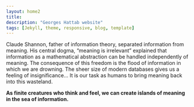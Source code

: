 ```yaml
---
layout: home2
title:
description: "Georges Hattab website"
tags: [Jekyll, theme, responsive, blog, template]
---
```



Claude Shannon, father of information theory, separated information from meaning. His central dogma, “meaning is irrelevant” explained that information as a mathematical abstraction can be handled independently of meaning. The consequence of this freedom is the flood of information in which we are drowning. The sheer size of modern databases gives us a feeling of insignificance… It is our task as humans to bring meaning back into this wasteland. <DIV class=contrast>**As finite creatures who think and feel, we can create islands of meaning in the sea of information.**
</div>
<br>
